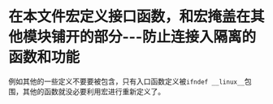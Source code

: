 # 在本文件宏定义接口函数，和宏掩盖在其他模块铺开的部分---防止连接入隔离的函数和功能
例如其他的一些定义不要要被包含，只有入口函数定义被`ifndef __linux__`包围，其他的函数就没必要利用宏进行重新定义了。
